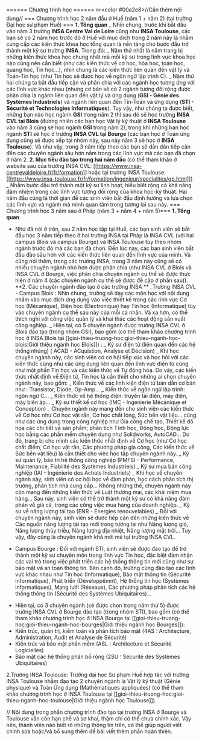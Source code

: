 ====== Chương trình học ======
✏️<color #00a2e8>//Cần thêm nội dung//</color>
=== Chương trình học 2 năm đầu ở Huế (năm 1 + năm 2) (tại trường Đại học sư phạm Huế) ===
**1. Tổng quan**
_ Nhìn chung, trước khi bắt đầu vào năm 3 trường **INSA Centre Val de Loire** cũng như **INSA Toulouse**, các bạn sẽ có 2 năm học trước đó ở Huế với mục đích trong 2 năm này là nhằm cung cấp các kiến thức khoa học tổng quan là nền tảng cho bước đầu trở thành một kỹ sư trường **INSA**. Trong đó:
_ Năm thứ nhất là năm trang bị những kiến thức khoa học chung nhất mà mỗi kỹ sư trong lĩnh vực khoa học nào cũng nên cần biết (như các kiến thức về cơ học, hóa học, toán học, quang học, Tin học...), nhìn chung là các kiến thức liên quan đến vật lý và Toán-Tin học (như Tin học sẽ được học về ngôn ngữ lập trình C).
_ Năm thứ hai chúng ta bắt đầu tiếp cận và phân chia với các ngành học tương ứng với các lĩnh vực khác nhau (nhưng cơ bản sẽ có 2 ngành tương đối rộng được phân chia là ngành liên quan đến vật lý và ứng dụng (**GSI - Génie des Systèmes Industriels**) và ngành liên quan đến Tin-Toán và ứng dụng (**STI - Sécurité et Technologies Informatiques**). Tuy vậy, như chúng ta được biết, những bạn nào học ngành **GSI** trong năm 2 thì sau đó sẽ học trường **INSA CVL tại Blois** (đương nhiên các bạn học Vật lý kỹ thuật ở **INSA Toulouse** vào năm 3 cũng sẽ học ngành **GSI** trong năm 2), trong khi những bạn học ngành **STI** sẽ học ở trường **INSA CVL tại Bourge** (các bạn học ở Toán ứng dụng cũng sẽ được xếp tại nhóm này, sau này năm 3 sẽ học ở **INSA Toulouse**). Và như vậy, trong 3 năm tiếp theo các bạn sẽ dần dần tiếp cận đến các chuyên ngành sâu hơn nằm trong các lĩnh vực mà các bạn đã chọn ở năm 2.
**2. Mục tiêu đào tạo trong hai năm đầu** (có thể tham khảo ở website sau của trường INSA CVL: [[https://www.insa-centrevaldeloire.fr/fr/formation]] hoặc tại trường INSA Toulouse: [[https://www.insa-toulouse.fr/fr/formation/ingenieur/specialites/gp.html]])
_ Nhằm bước đầu trở thành một kỹ sư linh hoạt, hiểu biết rộng có khả năng đảm nhiệm trong các lĩnh vực tương đối rộng của khoa học-kỹ thuật. Hai năm đầu cũng là thời gian để các sinh viên bắt đầu định hướng và lựa chọn các lĩnh vực và ngành mà mình quan tâm trong tương lai sau này.
=== Chương trình học 3 năm sau ở Pháp (năm 3 + năm 4 + năm 5)===
**1. Tổng quan**

- Như đã nói ở trên, sau 2 năm học tập tại Huế, các bạn sinh viên sẽ bắt đầu học 3 năm tiếp theo ở hai trường INSA tại Pháp là INSA CVL (với hai campus Blois và campus Bourge) và INSA Toulouse tùy theo nhóm ngành trước đó mà các bạn đã chọn. Đến lúc này, các bạn sinh viên bắt đầu đào sâu hơn với các kiến thức liên quan đến lĩnh vực của mình. Và cũng nói thêm, trong các trường INSA, trong 3 năm này cũng sẽ có nhiều chuyên ngành nhỏ hơn được phân chia (như INSA CVL ở Blois và INSA CVL ở Bourge, việc phân chia chuyên ngành cụ thể sẽ được thực hiện ở năm 4 (các chuyên ngành cụ thể sẽ được đề cập ở phần sau)).
  **2. Các chuyên ngành đào tạo ở các trường INSA **
  _Trường INSA CVL - Campus Blois : Nhìn chung, trường sẽ dạy các môn học với nội dung nhắm vào mục đích ứng dụng vào việc thiết kế trong các lĩnh vực Cơ học (Mécanique), Điện học (Électronique) hay Tin học (Informatique) tùy vào chuyên ngành cụ thể sau này của mỗi cá nhân. Và xa hơn, có thể thích nghi với công việc quản lý và khai thác các hoạt động sản xuất công nghiệp.
  _ Hiện tại, có 5 chuyên ngành được trường INSA CVL ở Blois đào tạo (trong nhóm GSI), bao gồm (có thể tham khảo chương trình học ở INSA Blois tại [[gioi-thieu-truong-hoc:gioi-thieu-nganh-hoc-blois|Giới thiệu ngành học Blois]]) :
  _ Kỹ sư điện tử (liên quan đến các hệ thống nhúng) ( ACAD - ACquistion, Analyse et Décision)
  _ Khi học chuyên ngành này, các sinh viên có cơ hội tiếp xúc và học hỏi với các kiến thức cũng như các ứng dụng liên quan đến lĩnh vực điện tử cũng như một phần Tin học và các kiến thức về Tự động hóa. Do vậy, các kiến thức nhất định về Điện tử, Tin học là cần thiết cho những ai chọn chuyên ngành này, bao gồm:
  _ Kiến thức về các linh kiện điện tử bán dẫn cơ bản như : Transistor, Diode, Op-Amp...
  _ Kiến thức về ngôn ngữ lập trình: ngôn ngữ C...
  _ Kiến thức về hệ thống điện: truyền tải điện, máy điện, máy biến áp...
  _ Ký sư thiết kế cơ học (IMC - Ingénierie Mécanique et Conception)
  _ Chuyên ngành này mang đến cho sinh viên các kiến thức về Cơ học như Cơ học vật rắn, Cơ học chất lỏng, Sức bền vật liệu... cũng như các ứng dụng trong công nghiệp như Gia công chế tạo, Thiết kế đồ họa các chi tiết và sản phẩm; phân tích Tĩnh học, Động học, Động lực học bằng các phần mềm chuyên dụng như Solidworks, AutoCAD... Do đó, trang bị cho mình các kiến thức nhất định về Cơ học (như Cơ học chất điểm, Cơ học vật rắn, Các phương pháp gia công, Các kiến thức về Sức bền vật liệu) là cần thiết cho việc học tập chuyên ngành này.
  _ Kỹ sư quản lý, bảo trì hệ thống công nghiệp (PMFSI - Performance, Maintenance, Fiabilité des Systèmes Industriels)
  _ Kỹ sư mua bán công nghiệp (IAI - Ingénierie des Achats Industriels)
  _ Khi học về chuyên ngành này, sinh viên có cơ hội học về đàm phán, học cách phân tích thị trường, phân tích nhà cung cấp... Không những thế, chuyên ngành này còn mang đến những kiến thức về Luật thương mại, các khái niệm mua hàng... Sau này, sinh viên có thể trở thành một kỹ sư có khả năng đàm phán về giá cả, trong các công việc mua hàng của doanh nghiệp.
  _ Kỹ sư về năng lượng tái tạo (ENR - Energies renouvelables)
  _ Đối với chuyên ngành này, sinh viên sẽ được tiếp cận đến những kiến thức về Các nguồn năng lượng tái tạo mới trong tương lai như Năng lượng gió, Năng lượng thủy triều, Năng lượng địa nhiệt, Năng lượng mặt trời... Tuy vậy, đây cũng là chuyên ngành khá mới mẻ tại trường INSA CVL.

* Campus Bourge : Đối với ngành STI, sinh viên sẽ được đào tạo để trở thành một kỹ sư chuyên môn trong lĩnh vực Tin học, đặc biệt đảm nhận các vai trò trong việc phát triển các hệ thống thông tin mới cũng như sự bảo mật và an toàn thông tin. Bên cạnh đó, trường cũng đào tạo các lĩnh vực khác nhau như Tin học (Informatique), Bảo mật thông tin (Sécurité informatique), Phát triển (Développêmnt), Hệ thống tin học (Systèmes informatiques), Mạng lưới (Réseaux), Các phương pháp phân tích các hệ thống thông tin (Sécurité des Systèmes Ubiquitaires)...

- Hiện tại, có 3 chuyên ngành (sẽ được chọn trong năm thứ 5) được trường INSA CVL ở Bourge đào tạo (trong nhóm STI), bao gồm (có thể tham khảo chương trình học ở INSA Bourge tại [[gioi-thieu-truong-hoc:gioi-thieu-nganh-hoc-bourges|Giới thiệu ngành học Bourges]]):
- Kiến trúc, quản trị, kiểm toán và phân tích bảo mật (4AS : Architecture, Administration, Audit et Analyse de Sécurité)
- Kiến trúc và bảo mật phần mềm (ASL : Architecture et Sécurité Logicielles)
- Bào mật các hệ thống phân bố rộng (2SU : Sécurité des Systèmes Ubiquitaires)

2.Trường INSA Toulouse: Trường đại học Sư phạm Huế hợp tác với trường INSA Toulouse nhằm đạo tạo 2 chuyên ngành là Vật lý kỹ thuật (Génie physique) và Toán Ứng dụng (Mathématiques appliquées) (có thể tham khảo chương trình học ở INSA Toulouse tại [[gioi-thieu-truong-hoc:gioi-thieu-nganh-hoc-toulouse|Giới thiệu ngành học Toulouse]]).

// Nội dung trong phần chương trình đào tạo tại trường INSA ở Bourge và Toulouse vẫn còn hạn chế và sơ khai, thậm chí có thể chưa chính xác. Vậy nên, thành viên nào biết rõ những thông tin trên, có thể giúp người viết chỉnh sửa hoặc/và bổ sung thêm để bài viết thêm phần hoàn thiện.
